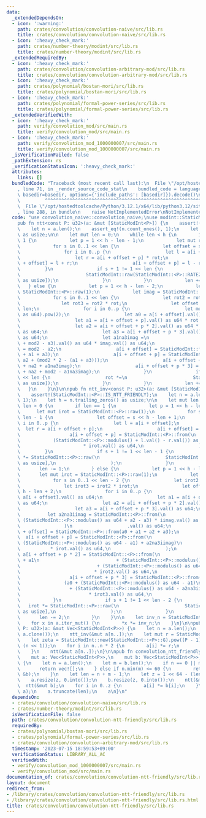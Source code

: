 ```yaml
---
data:
  _extendedDependsOn:
  - icon: ':warning:'
    path: crates/convolution/convolution-naive/src/lib.rs
    title: crates/convolution/convolution-naive/src/lib.rs
  - icon: ':heavy_check_mark:'
    path: crates/number-theory/modint/src/lib.rs
    title: crates/number-theory/modint/src/lib.rs
  _extendedRequiredBy:
  - icon: ':heavy_check_mark:'
    path: crates/convolution/convolution-arbitrary-mod/src/lib.rs
    title: crates/convolution/convolution-arbitrary-mod/src/lib.rs
  - icon: ':heavy_check_mark:'
    path: crates/polynomial/bostan-mori/src/lib.rs
    title: crates/polynomial/bostan-mori/src/lib.rs
  - icon: ':heavy_check_mark:'
    path: crates/polynomial/formal-power-series/src/lib.rs
    title: crates/polynomial/formal-power-series/src/lib.rs
  _extendedVerifiedWith:
  - icon: ':heavy_check_mark:'
    path: verify/convolution_mod/src/main.rs
    title: verify/convolution_mod/src/main.rs
  - icon: ':heavy_check_mark:'
    path: verify/convolution_mod_1000000007/src/main.rs
    title: verify/convolution_mod_1000000007/src/main.rs
  _isVerificationFailed: false
  _pathExtension: rs
  _verificationStatusIcon: ':heavy_check_mark:'
  attributes:
    links: []
  bundledCode: "Traceback (most recent call last):\n  File \"/opt/hostedtoolcache/Python/3.12.1/x64/lib/python3.12/site-packages/onlinejudge_verify/documentation/build.py\"\
    , line 71, in _render_source_code_stat\n    bundled_code = language.bundle(stat.path,\
    \ basedir=basedir, options={'include_paths': [basedir]}).decode()\n          \
    \         ^^^^^^^^^^^^^^^^^^^^^^^^^^^^^^^^^^^^^^^^^^^^^^^^^^^^^^^^^^^^^^^^^^^^^^^^^^^^^^^^^\n\
    \  File \"/opt/hostedtoolcache/Python/3.12.1/x64/lib/python3.12/site-packages/onlinejudge_verify/languages/rust.py\"\
    , line 288, in bundle\n    raise NotImplementedError\nNotImplementedError\n"
  code: "use convolution_naive::convolution_naive;\nuse modint::StaticModInt;\n\n\
    pub fn ntt<const P: u32>(a: &mut [StaticModInt<P>]) {\n    assert!(StaticModInt::<P>::IS_NTT_FRIENDLY);\n\
    \    let n = a.len();\n    assert_eq!(n.count_ones(), 1);\n    let h = n.trailing_zeros()\
    \ as usize;\n\n    let mut len = 0;\n    while len < h {\n        if h - len ==\
    \ 1 {\n            let p = 1 << h - len - 1;\n            let mut rot = StaticModInt::raw(1);\n\
    \            for s in 0..1 << len {\n                let offset = s << h - len;\n\
    \                for i in 0..p {\n                    let l = a[i + offset];\n\
    \                    let r = a[i + offset + p] * rot;\n                    a[i\
    \ + offset] = l + r;\n                    a[i + offset + p] = l - r;\n       \
    \         }\n                if s + 1 != 1 << len {\n                    rot *=\n\
    \                        StaticModInt::raw(StaticModInt::<P>::RATE2[(!s).trailing_zeros()\
    \ as usize]);\n                }\n            }\n            len += 1;\n     \
    \   } else {\n            let p = 1 << h - len - 2;\n            let mut rot =\
    \ StaticModInt::<P>::raw(1);\n            let imag = StaticModInt::<P>::raw(StaticModInt::<P>::ROOT[2]);\n\
    \            for s in 0..1 << len {\n                let rot2 = rot * rot;\n \
    \               let rot3 = rot2 * rot;\n                let offset = s << h -\
    \ len;\n                for i in 0..p {\n                    let mod2 = (StaticModInt::<P>::modulus()\
    \ as u64).pow(2);\n                    let a0 = a[i + offset].val() as u64;\n\
    \                    let a1 = a[i + offset + p].val() as u64 * rot.val() as u64;\n\
    \                    let a2 = a[i + offset + p * 2].val() as u64 * rot2.val()\
    \ as u64;\n                    let a3 = a[i + offset + p * 3].val() as u64 * rot3.val()\
    \ as u64;\n                    let a1na3imag =\n                        StaticModInt::<P>::from(a1\
    \ + mod2 - a3).val() as u64 * imag.val() as u64;\n                    let na2\
    \ = mod2 - a2;\n                    a[i + offset] = StaticModInt::from(a0 + a2\
    \ + a1 + a3);\n                    a[i + offset + p] = StaticModInt::from(a0 +\
    \ a2 + (mod2 * 2 - (a1 + a3)));\n                    a[i + offset + p * 2] = StaticModInt::from(a0\
    \ + na2 + a1na3imag);\n                    a[i + offset + p * 3] = StaticModInt::from(a0\
    \ + na2 + mod2 - a1na3imag);\n                }\n                if s + 1 != 1\
    \ << len {\n                    rot *=\n                        StaticModInt::raw(StaticModInt::<P>::RATE3[(!s).trailing_zeros()\
    \ as usize]);\n                }\n            }\n            len += 2;\n     \
    \   }\n    }\n}\n\npub fn ntt_inv<const P: u32>(a: &mut [StaticModInt<P>]) {\n\
    \    assert!(StaticModInt::<P>::IS_NTT_FRIENDLY);\n    let n = a.len();\n    assert_eq!(n.count_ones(),\
    \ 1);\n    let h = n.trailing_zeros() as usize;\n\n    let mut len = h;\n    while\
    \ len > 0 {\n        if len == 1 {\n            let p = 1 << h - len;\n      \
    \      let mut irot = StaticModInt::<P>::raw(1);\n            for s in 0..1 <<\
    \ len - 1 {\n                let offset = s << h - len + 1;\n                for\
    \ i in 0..p {\n                    let l = a[i + offset];\n                  \
    \  let r = a[i + offset + p];\n                    a[i + offset] = l + r;\n  \
    \                  a[i + offset + p] = StaticModInt::<P>::from(\n            \
    \            (StaticModInt::<P>::modulus() + l.val() - r.val()) as u64\n     \
    \                       * irot.val() as u64,\n                    );\n       \
    \         }\n                if s + 1 != 1 << len - 1 {\n                    irot\
    \ *= StaticModInt::<P>::raw(\n                        StaticModInt::<P>::IRATE2[(!s).trailing_zeros()\
    \ as usize],\n                    );\n                }\n            }\n     \
    \       len -= 1;\n        } else {\n            let p = 1 << h - len;\n     \
    \       let mut irot = StaticModInt::<P>::raw(1);\n            let iimag = StaticModInt::<P>::raw(StaticModInt::<P>::IROOT[2]);\n\
    \            for s in 0..1 << len - 2 {\n                let irot2 = irot * irot;\n\
    \                let irot3 = irot2 * irot;\n                let offset = s <<\
    \ h - len + 2;\n                for i in 0..p {\n                    let a0 =\
    \ a[i + offset].val() as u64;\n                    let a1 = a[i + offset + p].val()\
    \ as u64;\n                    let a2 = a[i + offset + p * 2].val() as u64;\n\
    \                    let a3 = a[i + offset + p * 3].val() as u64;\n          \
    \          let a2na3iimag = StaticModInt::<P>::from(\n                       \
    \ (StaticModInt::<P>::modulus() as u64 + a2 - a3) * iimag.val() as u64,\n    \
    \                )\n                    .val() as u64;\n                    a[i\
    \ + offset] = StaticModInt::<P>::from(a0 + a1 + a2 + a3);\n                  \
    \  a[i + offset + p] = StaticModInt::<P>::from(\n                        (a0 +\
    \ (StaticModInt::<P>::modulus() as u64 - a1) + a2na3iimag)\n                 \
    \           * irot.val() as u64,\n                    );\n                   \
    \ a[i + offset + p * 2] = StaticModInt::<P>::from(\n                        (a0\
    \ + a1\n                            + (StaticModInt::<P>::modulus() as u64 - a2)\n\
    \                            + (StaticModInt::<P>::modulus() as u64 - a3))\n \
    \                           * irot2.val() as u64,\n                    );\n  \
    \                  a[i + offset + p * 3] = StaticModInt::<P>::from(\n        \
    \                (a0 + (StaticModInt::<P>::modulus() as u64 - a1)\n          \
    \                  + (StaticModInt::<P>::modulus() as u64 - a2na3iimag))\n   \
    \                         * irot3.val() as u64,\n                    );\n    \
    \            }\n                if s + 1 != 1 << len - 2 {\n                 \
    \   irot *= StaticModInt::<P>::raw(\n                        StaticModInt::<P>::IRATE3[(!s).trailing_zeros()\
    \ as usize],\n                    );\n                }\n            }\n     \
    \       len -= 2;\n        }\n    }\n\n    let inv_n = StaticModInt::<P>::new(n).inv();\n\
    \    for x in a.iter_mut() {\n        *x *= inv_n;\n    }\n}\n\npub fn ntt_doubling<const\
    \ P: u32>(a: &mut Vec<StaticModInt<P>>) {\n    let n = a.len();\n    a.append(&mut\
    \ a.clone());\n    ntt_inv(&mut a[n..]);\n    let mut r = StaticModInt::new(1);\n\
    \    let zeta = StaticModInt::new(StaticModInt::<P>::G).pow((P - 1) as usize /\
    \ (n << 1));\n    for i in n..n * 2 {\n        a[i] *= r;\n        r *= zeta;\n\
    \    }\n    ntt(&mut a[n..]);\n}\n\npub fn convolution_ntt_friendly<const P: u32>(\n\
    \    mut a: Vec<StaticModInt<P>>,\n    mut b: Vec<StaticModInt<P>>,\n) -> Vec<StaticModInt<P>>\
    \ {\n    let n = a.len();\n    let m = b.len();\n    if n == 0 || m == 0 {\n \
    \       return vec![];\n    } else if n.min(m) <= 60 {\n        return convolution_naive(&a,\
    \ &b);\n    }\n    let len = n + m - 1;\n    let z = 1 << 64 - (len - 1).leading_zeros();\n\
    \    a.resize(z, 0.into());\n    b.resize(z, 0.into());\n    ntt(&mut a);\n  \
    \  ntt(&mut b);\n    for i in 0..z {\n        a[i] *= b[i];\n    }\n    ntt_inv(&mut\
    \ a);\n    a.truncate(len);\n    a\n}\n"
  dependsOn:
  - crates/convolution/convolution-naive/src/lib.rs
  - crates/number-theory/modint/src/lib.rs
  isVerificationFile: false
  path: crates/convolution/convolution-ntt-friendly/src/lib.rs
  requiredBy:
  - crates/polynomial/bostan-mori/src/lib.rs
  - crates/polynomial/formal-power-series/src/lib.rs
  - crates/convolution/convolution-arbitrary-mod/src/lib.rs
  timestamp: '2023-07-15 18:59:53+09:00'
  verificationStatus: LIBRARY_ALL_AC
  verifiedWith:
  - verify/convolution_mod_1000000007/src/main.rs
  - verify/convolution_mod/src/main.rs
documentation_of: crates/convolution/convolution-ntt-friendly/src/lib.rs
layout: document
redirect_from:
- /library/crates/convolution/convolution-ntt-friendly/src/lib.rs
- /library/crates/convolution/convolution-ntt-friendly/src/lib.rs.html
title: crates/convolution/convolution-ntt-friendly/src/lib.rs
---
```

